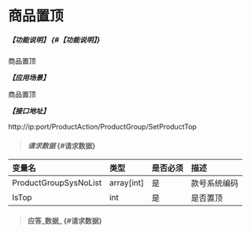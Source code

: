 # 商品置顶

##### _【功能说明】_ {#【功能说明】}

商品置顶

_**【应用场景】**_

商品置顶


_**【接口地址】**_

http://ip:port/ProductAction/ProductGroup/SetProductTop

> #### _请求数据_ {#请求数据}

| 变量名 | 类型 | 是否必须 | 描述 |
| :--- | :--- | :--- | :--- |
| ProductGroupSysNoList |array[int] | 是 | 款号系统编码 |
| IsTop| int | 是 | 是否置顶|


> #### 应答_数据_ {#请求数据}



